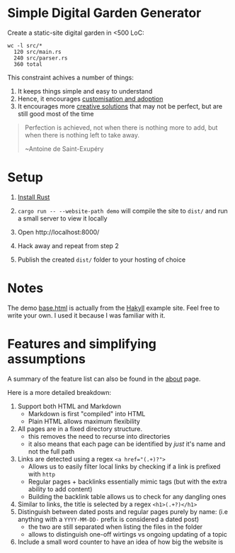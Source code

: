 # Simple Digital Garden Generator

Create a static-site digital garden in <500 LoC:

```
wc -l src/*
  120 src/main.rs
  240 src/parser.rs
  360 total
```

This constraint achives a number of things:

1. It keeps things simple and easy to understand
2. Hence, it encourages [customisation and adoption](https://akkartik.name/freewheeling/)
3. It encourages more [creative solutions](https://en.wikipedia.org/wiki/Creative_limitation)
   that may not be perfect, but are still good most of the time

> Perfection is achieved, not when there is nothing more to add, but when there is nothing left to take away.
>
> ~Antoine de Saint-Exupéry

# Setup

1. [Install Rust](https://www.rust-lang.org/tools/install)

2. `cargo run -- --website-path demo` will compile the site to `dist/` and run
   a small server to view it locally

3. Open http://localhost:8000/

4. Hack away and repeat from step 2

5. Publish the created `dist/` folder to your hosting of choice


# Notes

The demo [base.html](demo/templates/base.html) is actually from the
[Hakyll](https://jaspervdj.be/hakyll/) example site.  Feel free to
write your own.  I used it because I was familiar with it.

# Features and simplifying assumptions

A summary of the feature list can also be found in the
[about](http://localhost:8000/about.html) page.

Here is a more detailed breakdown:

1. Support both HTML and Markdown
    * Markdown is first "compiled" into HTML
    * Plain HTML allows maximum flexibility
2. All pages are in a fixed directory structure.
    * this removes the need to recurse into directories
    * it also means that each page can be identified by *just* it's name and not the full path
3. Links are detected using a regex `<a href="(.+)?">`
    * Allows us to easily filter local links by checking if a link is prefixed with `http`
    * Regular pages + backlinks essentially mimic tags (but with the extra ability to add content)
    * Building the backlink table allows us to check for any dangling ones
4. Similar to links, the title is selected by a regex `<h1>(.+?)</h1>`
5. Distinguish between dated posts  and regular pages
purely by name: (i.e anything with a `YYYY-MM-DD-` prefix is considered a dated post)
    * the two are still separated when listing the files in the folder
    * allows to distinguish one-off wirtings vs ongoing updating of a topic
6. Include a small word counter to have an idea of how big the website is
